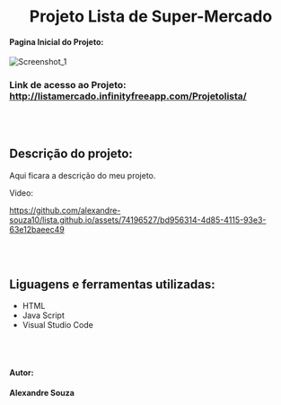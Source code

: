 <h1 align="center">Projeto Lista de Super-Mercado</h1>

#### Pagina Inicial do Projeto:
![Screenshot_1](https://github.com/alexandre-souza10/lista.github.io/assets/74196527/940905a6-5fac-4661-b03d-5539993d4daf)

### Link de acesso ao Projeto: http://listamercado.infinityfreeapp.com/Projetolista/

<br></br>
## Descrição do projeto:
Aqui ficara a descrição do meu projeto.

Video:

https://github.com/alexandre-souza10/lista.github.io/assets/74196527/bd956314-4d85-4115-93e3-63e12baeec49

<br></br>
## Liguagens e ferramentas utilizadas:
- HTML
- Java Script
- Visual Studio Code

<br></br>

#### Autor: 
**Alexandre Souza**

